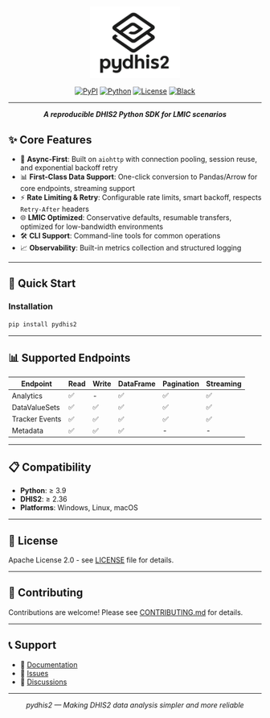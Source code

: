 
<div align="center">
  <img src="image.png" alt="pydhis2 logo" width="180"/>

[![PyPI](https://img.shields.io/pypi/v/pydhis2?style=flat-square)](https://pypi.org/project/pydhis2)
[![Python](https://img.shields.io/badge/python-≥3.9-blue.svg?style=flat-square)](https://pypi.org/project/pydhis2/)
[![License](https://img.shields.io/badge/license-Apache%202.0-green.svg?style=flat-square)](https://opensource.org/licenses/Apache-2.0)
[![Black](https://img.shields.io/badge/code%20style-black-000000.svg?style=flat-square)](https://github.com/psf/black)

---

***A reproducible DHIS2 Python SDK for LMIC scenarios***

</div>


## ✨ Core Features

- 🚀 **Async-First**: Built on `aiohttp` with connection pooling, session reuse, and exponential backoff retry  
- 📊 **First-Class Data Support**: One-click conversion to Pandas/Arrow for core endpoints, streaming support  
- ⚡ **Rate Limiting & Retry**: Configurable rate limits, smart backoff, respects `Retry-After` headers  
- 🌐 **LMIC Optimized**: Conservative defaults, resumable transfers, optimized for low-bandwidth environments  
- 🛠️ **CLI Support**: Command-line tools for common operations  
- 📈 **Observability**: Built-in metrics collection and structured logging  

---

## 🚀 Quick Start

### Installation

```bash
pip install pydhis2
````

---

## 📊 Supported Endpoints

| Endpoint       | Read | Write | DataFrame | Pagination | Streaming |
| -------------- | ---- | ----- | --------- | ---------- | --------- |
| Analytics      | ✅    | -     | ✅         | ✅          | ✅         |
| DataValueSets  | ✅    | ✅     | ✅         | ✅          | ✅         |
| Tracker Events | ✅    | ✅     | ✅         | ✅          | ✅         |
| Metadata       | ✅    | ✅     | ✅         | -          | -         |

---

## 📋 Compatibility

* **Python**: ≥ 3.9
* **DHIS2**: ≥ 2.36
* **Platforms**: Windows, Linux, macOS

---

## 📄 License

Apache License 2.0 - see [LICENSE](LICENSE) file for details.

---

## 🤝 Contributing

Contributions are welcome! Please see [CONTRIBUTING.md](CONTRIBUTING.md) for details.

---

## 📞 Support

* 📖 [Documentation](https://pydhis2.readthedocs.io)
* 🐛 [Issues](https://github.com/pydhis2/pydhis2/issues)
* 💬 [Discussions](https://github.com/pydhis2/pydhis2/discussions)

---

<p align="center"><i>pydhis2 — Making DHIS2 data analysis simpler and more reliable</i></p>


